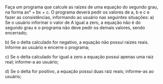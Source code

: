 Faça um programa que calcule as raízes de uma equação do segundo grau, na forma ax² + bx + c. O programa deverá pedir os valores de a, b e c e fazer as consistências, informando ao usuário nas seguintes situações:
a) Se o usuário informar o valor de A igual a zero, a equação não é do segundo grau e o programa não deve pedir os demais valores, sendo encerrado;

b) Se o delta calculado for negativo, a equação não possui raizes reais. Informe ao usuário e encerre o programa;

c) Se o delta calculado for igual a zero a equação possui apenas uma raiz real; informe-a ao usuário;

d) Se o delta for positivo, a equação possui duas raiz reais; informe-as ao usuário;
